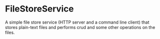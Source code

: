 # FileStoreService
A simple file store service (HTTP server and a command line client) that stores plain-text files and performs crud and some other operations on the files.
